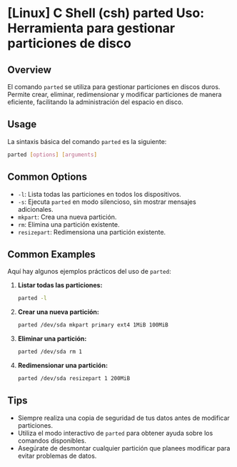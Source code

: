 # [Linux] C Shell (csh) parted Uso: Herramienta para gestionar particiones de disco

## Overview
El comando `parted` se utiliza para gestionar particiones en discos duros. Permite crear, eliminar, redimensionar y modificar particiones de manera eficiente, facilitando la administración del espacio en disco.

## Usage
La sintaxis básica del comando `parted` es la siguiente:

```bash
parted [options] [arguments]
```

## Common Options
- `-l`: Lista todas las particiones en todos los dispositivos.
- `-s`: Ejecuta `parted` en modo silencioso, sin mostrar mensajes adicionales.
- `mkpart`: Crea una nueva partición.
- `rm`: Elimina una partición existente.
- `resizepart`: Redimensiona una partición existente.

## Common Examples
Aquí hay algunos ejemplos prácticos del uso de `parted`:

1. **Listar todas las particiones:**
   ```bash
   parted -l
   ```

2. **Crear una nueva partición:**
   ```bash
   parted /dev/sda mkpart primary ext4 1MiB 100MiB
   ```

3. **Eliminar una partición:**
   ```bash
   parted /dev/sda rm 1
   ```

4. **Redimensionar una partición:**
   ```bash
   parted /dev/sda resizepart 1 200MiB
   ```

## Tips
- Siempre realiza una copia de seguridad de tus datos antes de modificar particiones.
- Utiliza el modo interactivo de `parted` para obtener ayuda sobre los comandos disponibles.
- Asegúrate de desmontar cualquier partición que planees modificar para evitar problemas de datos.